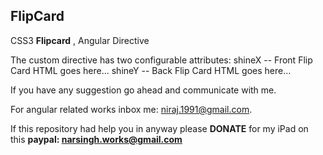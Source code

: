 ## FlipCard
CSS3 **Flipcard** , Angular Directive

The custom directive has two configurable attributes:
shineX --  Front Flip Card HTML goes here...
shineY --  Back Flip Card HTML goes here...

If you have any suggestion go ahead and communicate with me.


For angular related works inbox me: [niraj.1991@gmail.com](mailto:niraj.1991@gmail.com).


If this repository had help you in anyway please  **DONATE** for my iPad on this **paypal: narsingh.works@gmail.com**
